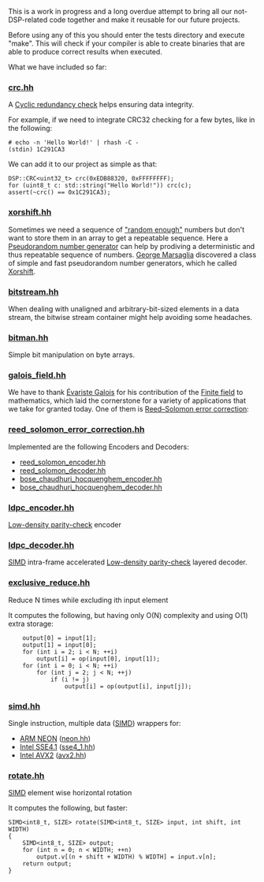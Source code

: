 This is a work in progress and a long overdue attempt to bring all our not-DSP-related code together and make it reusable for our future projects.

Before using any of this you should enter the tests directory and execute "make".
This will check if your compiler is able to create binaries that are able to produce correct results when executed.

What we have included so far:

### [crc.hh](crc.hh)

A [Cyclic redundancy check](https://en.wikipedia.org/wiki/Cyclic_redundancy_check) helps ensuring data integrity.

For example, if we need to integrate CRC32 checking for a few bytes, like in the following:
```
# echo -n 'Hello World!' | rhash -C -
(stdin) 1C291CA3
```
We can add it to our project as simple as that:
```
DSP::CRC<uint32_t> crc(0xEDB88320, 0xFFFFFFFF);
for (uint8_t c: std::string("Hello World!")) crc(c);
assert(~crc() == 0x1C291CA3);
```

### [xorshift.hh](xorshift.hh)

Sometimes we need a sequence of ["random enough"](https://en.wikipedia.org/wiki/Diehard_tests) numbers but don't want to store them in an array to get a repeatable sequence.
Here a [Pseudorandom number generator](https://en.wikipedia.org/wiki/Pseudorandom_number_generator) can help by prodiving a deterministic and thus repeatable sequence of numbers.
[George Marsaglia](https://en.wikipedia.org/wiki/George_Marsaglia) discovered a class of simple and fast pseudorandom number generators, which he called [Xorshift](https://en.wikipedia.org/wiki/Xorshift).

### [bitstream.hh](bitstream.hh)

When dealing with unaligned and arbitrary-bit-sized elements in a data stream, the bitwise stream container might help avoiding some headaches.

### [bitman.hh](bitman.hh)

Simple bit manipulation on byte arrays.

### [galois_field.hh](galois_field.hh)

We have to thank [Évariste Galois](https://en.wikipedia.org/wiki/%C3%89variste_Galois) for his contribution of the [Finite field](https://en.wikipedia.org/wiki/Finite_field) to mathematics, which laid the cornerstone for a variety of applications that we take for granted today.
One of them is [Reed–Solomon error correction](https://en.wikipedia.org/wiki/Reed%E2%80%93Solomon_error_correction):

### [reed_solomon_error_correction.hh](reed_solomon_error_correction.hh)

Implemented are the following Encoders and Decoders:
* [reed_solomon_encoder.hh](reed_solomon_encoder.hh)
* [reed_solomon_decoder.hh](reed_solomon_decoder.hh)
* [bose_chaudhuri_hocquenghem_encoder.hh](bose_chaudhuri_hocquenghem_encoder.hh)
* [bose_chaudhuri_hocquenghem_decoder.hh](bose_chaudhuri_hocquenghem_decoder.hh)


### [ldpc_encoder.hh](ldpc_encoder.hh)

[Low-density parity-check](https://en.wikipedia.org/wiki/Low-density_parity-check_code) encoder

### [ldpc_decoder.hh](ldpc_decoder.hh)

[SIMD](https://en.wikipedia.org/wiki/SIMD) intra-frame accelerated [Low-density parity-check](https://en.wikipedia.org/wiki/Low-density_parity-check_code) layered decoder.

### [exclusive_reduce.hh](exclusive_reduce.hh)

Reduce N times while excluding ith input element

It computes the following, but having only O(N) complexity and using O(1) extra storage:

```
	output[0] = input[1];
	output[1] = input[0];
	for (int i = 2; i < N; ++i)
		output[i] = op(input[0], input[1]);
	for (int i = 0; i < N; ++i)
		for (int j = 2; j < N; ++j)
			if (i != j)
				output[i] = op(output[i], input[j]);
```

### [simd.hh](simd.hh)

Single instruction, multiple data ([SIMD](https://en.wikipedia.org/wiki/SIMD)) wrappers for:
* [ARM NEON](https://en.wikipedia.org/wiki/ARM_architecture#Advanced_SIMD_(NEON)) ([neon.hh](neon.hh))
* [Intel SSE4.1](https://en.wikipedia.org/wiki/SSE4) ([sse4_1.hh](sse4_1.hh))
* [Intel AVX2](https://en.wikipedia.org/wiki/Advanced_Vector_Extensions) ([avx2.hh](avx2.hh))

### [rotate.hh](rotate.hh)

[SIMD](https://en.wikipedia.org/wiki/SIMD) element wise horizontal rotation

It computes the following, but faster:

```
SIMD<int8_t, SIZE> rotate(SIMD<int8_t, SIZE> input, int shift, int WIDTH)
{
	SIMD<int8_t, SIZE> output;
	for (int n = 0; n < WIDTH; ++n)
		output.v[(n + shift + WIDTH) % WIDTH] = input.v[n];
	return output;
}
```

